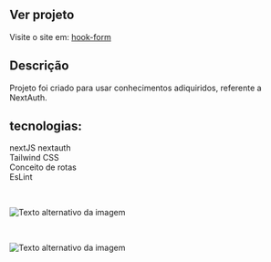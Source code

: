 ## Ver projeto

Visite o site em: [hook-form](https://nextauth-2023.vercel.app/)


## Descrição

Projeto foi criado para usar conhecimentos adiquiridos, referente a NextAuth.

## tecnologias:
nextJS
nextauth<br>
Tailwind CSS<br>
Conceito de rotas<br>
EsLint<br>

<br>

<Image
  src="./public/nexthauth.jpg"
  alt="Texto alternativo da imagem"
  width={500}
  height={500}
/>

<br>

<Image
  src="./public/nextauth_Home.jpg"
  alt="Texto alternativo da imagem"
  width={500}
  height={500}
/>
